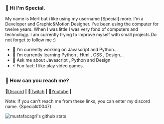 ### 💎 Hi I'm Special.

My name is Mert but i like using my username [Special] more.
I'm a Developer and Graphic&Motion Designer.
I've been using the computer for twelve years. 
When I was little I was very fond of computers and technology.
I am currently trying to improve myself with small projects.Do not forget to follow me :)


- 🔭 I’m currently working on Javascript and Python...
- 🌱 I’m currently learning Python , Html , CSS , Design...
- 💬 Ask me about Javascript , Python and Design
- ⚡ Fun fact: I like play video games.


### 💎 How can you reach me?

🌟[Discord][Discord]  **|**
🌟[Twitch][Twitch] **|**
🌟[Youtube][Youtube] **|**


[Discord]: https://discord.com/users/539874816820379648

[Twitch]: https://www.twitch.tv/imspecial0

[Youtube]: https://www.youtube.com/c/OyeeFX 

Note: If you can't reach me from these links, you can enter my discord name. {Special#0047}

![mustafacagri's github stats](https://github-readme-stats.vercel.app/api?username=The-Special&show_icons=true&theme=radical)






